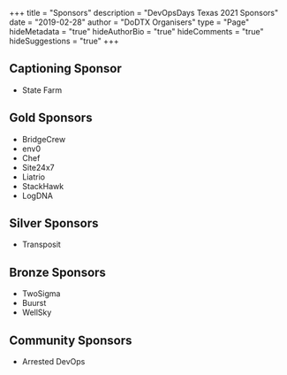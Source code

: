 +++
title = "Sponsors"
description = "DevOpsDays Texas 2021 Sponsors"
date = "2019-02-28"
author = "DoDTX Organisers"
type = "Page"
hideMetadata = "true"
hideAuthorBio = "true"
hideComments = "true"
hideSuggestions = "true"
+++

## Captioning Sponsor

- State Farm

## Gold Sponsors

- BridgeCrew
- env0
- Chef
- Site24x7
- Liatrio
- StackHawk
- LogDNA

## Silver Sponsors

- Transposit

## Bronze Sponsors

- TwoSigma
- Buurst
- WellSky

## Community Sponsors

- Arrested DevOps

